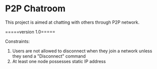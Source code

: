 # P2P Chatroom

This project is aimed at chatting with others through P2P network. 

=====version 1.0=====

Constraints: 
1. Users are not allowed to disconnect when they join a network unless they send a "Disconnect" command 
2. At least one node possesses static IP address 
